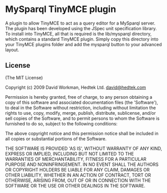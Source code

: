 
# MySparql TinyMCE plugin

A plugin to allow TinyMCE to act as a query editor for a MySparql server.
The plugin has been developed using the JSpec unit specification library.
To install into TinyMCE, all that is required is the lib/mysparql directory, which contains a standard TinyMCE plugin. 
Simply copy this directory into your TinyMCE plugins folder and add the mysparql button to your advanced layout.

## License 

(The MIT License)

Copyright (c) 2009 David Workman, Hedtek Ltd. david@hedtek.com

Permission is hereby granted, free of charge, to any person obtaining
a copy of this software and associated documentation files (the
'Software'), to deal in the Software without restriction, including
without limitation the rights to use, copy, modify, merge, publish,
distribute, sublicense, and/or sell copies of the Software, and to
permit persons to whom the Software is furnished to do so, subject to
the following conditions:

The above copyright notice and this permission notice shall be
included in all copies or substantial portions of the Software.

THE SOFTWARE IS PROVIDED 'AS IS', WITHOUT WARRANTY OF ANY KIND,
EXPRESS OR IMPLIED, INCLUDING BUT NOT LIMITED TO THE WARRANTIES OF
MERCHANTABILITY, FITNESS FOR A PARTICULAR PURPOSE AND NONINFRINGEMENT.
IN NO EVENT SHALL THE AUTHORS OR COPYRIGHT HOLDERS BE LIABLE FOR ANY
CLAIM, DAMAGES OR OTHER LIABILITY, WHETHER IN AN ACTION OF CONTRACT,
TORT OR OTHERWISE, ARISING FROM, OUT OF OR IN CONNECTION WITH THE
SOFTWARE OR THE USE OR OTHER DEALINGS IN THE SOFTWARE.
